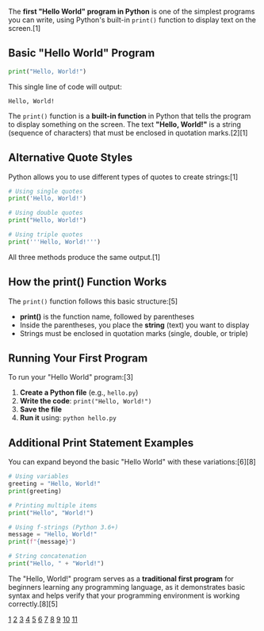 The **first "Hello World" program in Python** is one of the simplest programs you can write, using Python's built-in `print()` function to display text on the screen.[1]

## Basic "Hello World" Program

```python
print("Hello, World!")
```

This single line of code will output:
```
Hello, World!
```

The `print()` function is a **built-in function** in Python that tells the program to display something on the screen. The text **"Hello, World!"** is a string (sequence of characters) that must be enclosed in quotation marks.[2][1]

## Alternative Quote Styles

Python allows you to use different types of quotes to create strings:[1]

```python
# Using single quotes
print('Hello, World!')

# Using double quotes  
print("Hello, World!")

# Using triple quotes
print('''Hello, World!''')
```

All three methods produce the same output.[1]

## How the print() Function Works

The `print()` function follows this basic structure:[5]
- **print()** is the function name, followed by parentheses
- Inside the parentheses, you place the **string** (text) you want to display
- Strings must be enclosed in quotation marks (single, double, or triple)

## Running Your First Program

To run your "Hello World" program:[3]

1. **Create a Python file** (e.g., `hello.py`)
2. **Write the code**: `print("Hello, World!")`
3. **Save the file**
4. **Run it** using: `python hello.py`

## Additional Print Statement Examples

You can expand beyond the basic "Hello World" with these variations:[6][8]

```python
# Using variables
greeting = "Hello, World!"
print(greeting)

# Printing multiple items
print("Hello", "World!")

# Using f-strings (Python 3.6+)
message = "Hello, World!"
print(f"{message}")

# String concatenation
print("Hello, " + "World!")
```

The "Hello, World!" program serves as a **traditional first program** for beginners learning any programming language, as it demonstrates basic syntax and helps verify that your programming environment is working correctly.[8][5]

[1](https://www.geeksforgeeks.org/python/python-program-to-print-hello-world/)
[2](https://www.programiz.com/python-programming/examples/hello-world)
[3](https://www.freecodecamp.org/news/hello-world-programming-tutorial-for-python/)
[4](https://www.learnpython.org/en/Hello,_World!)
[5](https://www.digitalocean.com/community/tutorials/how-to-write-your-first-python-3-program)
[6](https://www.almabetter.com/bytes/articles/print-hello-world-in-python)
[7](https://www.youtube.com/watch?v=hp4pYFASTrc)
[8](https://www.freecodecamp.org/news/print-statement-in-python-how-to-print-with-example-syntax-command/)
[9](https://www.w3schools.com/python/python_getstarted.asp)
[10](https://en.wikipedia.org/wiki/%22Hello,_World!%22_program)
[11](https://en.wikipedia.org/wiki/PlayStation_Portable)

